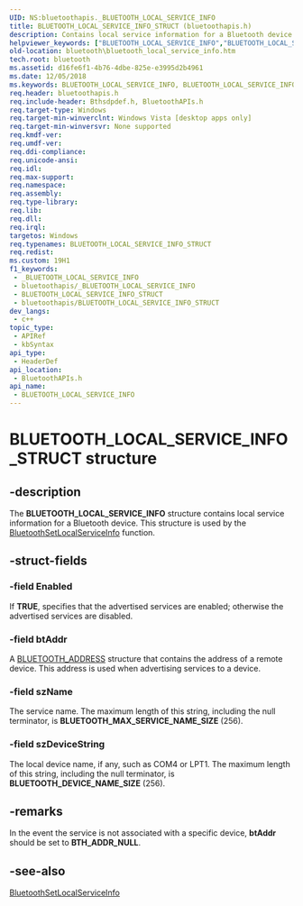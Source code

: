 ```yaml
---
UID: NS:bluetoothapis._BLUETOOTH_LOCAL_SERVICE_INFO
title: BLUETOOTH_LOCAL_SERVICE_INFO_STRUCT (bluetoothapis.h)
description: Contains local service information for a Bluetooth device.
helpviewer_keywords: ["BLUETOOTH_LOCAL_SERVICE_INFO","BLUETOOTH_LOCAL_SERVICE_INFO structure [Bluetooth]","BLUETOOTH_LOCAL_SERVICE_INFO_STRUCT","_BLUETOOTH_LOCAL_SERVICE_INFO","bluetooth.bluetooth_local_service_info","bluetoothapis/BLUETOOTH_LOCAL_SERVICE_INFO"]
old-location: bluetooth\bluetooth_local_service_info.htm
tech.root: bluetooth
ms.assetid: d16fe6f1-4b76-4dbe-825e-e3995d2b4961
ms.date: 12/05/2018
ms.keywords: BLUETOOTH_LOCAL_SERVICE_INFO, BLUETOOTH_LOCAL_SERVICE_INFO structure [Bluetooth], BLUETOOTH_LOCAL_SERVICE_INFO_STRUCT, _BLUETOOTH_LOCAL_SERVICE_INFO, bluetooth.bluetooth_local_service_info, bluetoothapis/BLUETOOTH_LOCAL_SERVICE_INFO
req.header: bluetoothapis.h
req.include-header: Bthsdpdef.h, BluetoothAPIs.h
req.target-type: Windows
req.target-min-winverclnt: Windows Vista [desktop apps only]
req.target-min-winversvr: None supported
req.kmdf-ver: 
req.umdf-ver: 
req.ddi-compliance: 
req.unicode-ansi: 
req.idl: 
req.max-support: 
req.namespace: 
req.assembly: 
req.type-library: 
req.lib: 
req.dll: 
req.irql: 
targetos: Windows
req.typenames: BLUETOOTH_LOCAL_SERVICE_INFO_STRUCT
req.redist: 
ms.custom: 19H1
f1_keywords:
 - _BLUETOOTH_LOCAL_SERVICE_INFO
 - bluetoothapis/_BLUETOOTH_LOCAL_SERVICE_INFO
 - BLUETOOTH_LOCAL_SERVICE_INFO_STRUCT
 - bluetoothapis/BLUETOOTH_LOCAL_SERVICE_INFO_STRUCT
dev_langs:
 - c++
topic_type:
 - APIRef
 - kbSyntax
api_type:
 - HeaderDef
api_location:
 - BluetoothAPIs.h
api_name:
 - BLUETOOTH_LOCAL_SERVICE_INFO
---
```


# BLUETOOTH_LOCAL_SERVICE_INFO_STRUCT structure


## -description

The <b>BLUETOOTH_LOCAL_SERVICE_INFO</b> structure contains local service information for a Bluetooth device. This structure is used by the <a href="https://docs.microsoft.com/previous-versions/windows/desktop/legacy/bb870603(v=vs.85)">BluetoothSetLocalServiceInfo</a> function.

## -struct-fields

### -field Enabled

If <b>TRUE</b>, specifies that the advertised services are enabled; otherwise the advertised services are disabled.

### -field btAddr

A <a href="/windows/win32/api/bluetoothapis/ns-bluetoothapis-bluetooth_address_struct">BLUETOOTH_ADDRESS</a> structure that contains the address of a remote device. This address is used when advertising services to a device.

### -field szName

The service name. The maximum length of this string, including the null terminator, is <b>BLUETOOTH_MAX_SERVICE_NAME_SIZE</b> (256).

### -field szDeviceString

The local device name, if any, such as  COM4 or LPT1. The maximum length of this string, including the null terminator, is <b>BLUETOOTH_DEVICE_NAME_SIZE</b> (256).

## -remarks

In the event  the service is not associated with a specific device, <b>btAddr</b> should be set to <b>BTH_ADDR_NULL</b>.

## -see-also

<a href="https://docs.microsoft.com/previous-versions/windows/desktop/legacy/bb870603(v=vs.85)">BluetoothSetLocalServiceInfo</a>

